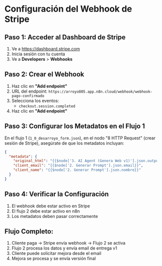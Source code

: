 # Configuración del Webhook de Stripe

## Paso 1: Acceder al Dashboard de Stripe
1. Ve a https://dashboard.stripe.com
2. Inicia sesión con tu cuenta
3. Ve a **Developers** > **Webhooks**

## Paso 2: Crear el Webhook
1. Haz clic en **"Add endpoint"**
2. URL del endpoint: `https://arroyo805.app.n8n.cloud/webhook/webhook-pago-confirmado`
3. Selecciona los eventos:
   - `checkout.session.completed`
4. Haz clic en **"Add endpoint"**

## Paso 3: Configurar los Metadatos en el Flujo 1
En el flujo 1 (`1_0_desarroyo_form.json`), en el nodo "8 HTTP Request" (crear sesión de Stripe), asegúrate de que los metadatos incluyan:

```json
{
  "metadata": {
    "original_html": "{{$node['3. AI Agent (Genera Web v1)'].json.output}}",
    "client_email": "{{$node['2. Generar Prompt'].json.email}}",
    "client_name": "{{$node['2. Generar Prompt'].json.nombre}}"
  }
}
```

## Paso 4: Verificar la Configuración
1. El webhook debe estar activo en Stripe
2. El flujo 2 debe estar activo en n8n
3. Los metadatos deben pasar correctamente

## Flujo Completo:
1. Cliente paga → Stripe envía webhook → Flujo 2 se activa
2. Flujo 2 procesa los datos y envía email de entrega v1
3. Cliente puede solicitar mejora desde el email
4. Mejora se procesa y se envía versión final 